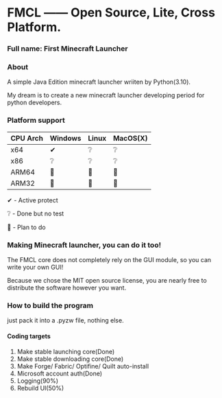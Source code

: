 # FMCL —— Open Source, Lite, Cross Platform.

### Full name: First Minecraft Launcher

### About
A simple Java Edition minecraft launcher wriiten by Python(3.10).

My dream is to create a new minecraft launcher developing period for python developers.

### Platform support
|CPU Arch|Windows|Linux|MacOS(X)|
|-|-|-|-|
|x64|✔|❔|❔|
|x86|❔|❔|❔|
|ARM64|📌|📌|📌|
|ARM32|📌|📌|📌|

✔ - Active protect

❔ - Done but no test

📌 - Plan to do


### Making Minecraft launcher, you can do it too!
The FMCL core does not completely rely on the GUI module, so you can write your own GUI!

Because we chose the MIT open source license, you are nearly free to distribute the software however you want.

### How to build the program
just pack it into a .pyzw file, nothing else.

#### Coding targets
1. Make stable launching core(Done)
2. Make stable downloading core(Done)
3. Make Forge/ Fabric/ Optifine/ Quilt auto-install
4. Microsoft account auth(Done)
5. Logging(90%)
6. Rebuild UI(50%)
